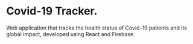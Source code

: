 # Covid-19 Tracker.
Web application that tracks the health status of Covid-19 patients and its global impact, developed using React and Firebase.
